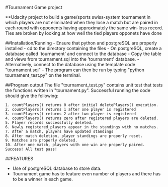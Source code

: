 #Tournament Game project 

**Udacity project to build a game/sports swiss-system tournament in which players are not eliminated when they lose a match but are paired in each round with opponents having approximately the same win-loss record. Ties are broken by looking at how well the tied players opponets have done

##Installation/Running
    - Ensure that python and postgreSQL are properly installed
    - cd to the directory containing the files
    - On postgreSQL, create a database called 'tournament' and connect to the database
    - Copy the table and views from tournament.sql into the 'tournament' database.
    - Alternatively, connect to the database using the template code "tournament.sql" 
    - The program can then be run by typing "python tournament_test.py" on the terminal.

##Program output
The file "tournament_test.py" contains unit test that tests the functions written in "tournament.py". Successful running the code should give the following:

    1. countPlayers() returns 0 after initial deletePlayers() execution.
    2. countPlayers() returns 1 after one player is registered
    3. countPlayers() returns 2 after two player is registered
    4. countPlayers() returns zero after registered players are deleted.
    5. Player records successfully deleted.
    6. Newly registered players appear in the standings with no matches.
    7. After a match, players have updated standings
    8. After match deletion, player standings are properly reset.
    9. Matches are properly deleted.
    10. After one match, players with one win are properly paired. Success! All test pass!

##FEATURES

- Use of postgreSQL database to store data.
- Tournament game has to feature even number of players and there has to be a winner in each game.




